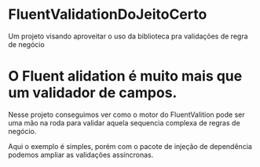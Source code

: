 # FluentValidationDoJeitoCerto
Um projeto visando aproveitar o uso da biblioteca pra validações de regra de negócio


# O Fluent alidation é muito mais que um validador de campos.

Nesse projeto conseguimos ver como o motor do FluentValition pode ser uma mão na roda para validar aquela sequencia complexa de regras de negócio.

Aqui o exemplo é simples, porém com o pacote de injeção de dependência podemos ampliar as validações assíncronas.
